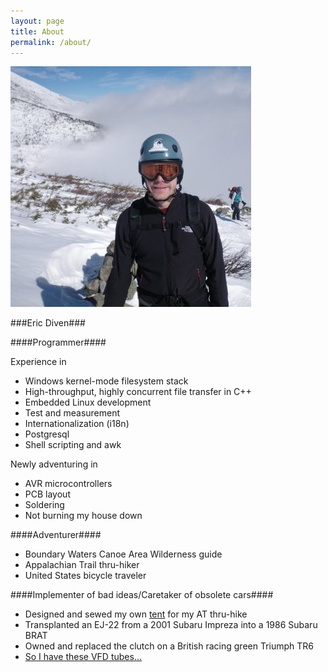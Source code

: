 ```yaml
---
layout: page
title: About
permalink: /about/
---
```


![Eric on Mount Washington](/images/eric.jpg)

###Eric Diven###

####Programmer####

Experience in

* Windows kernel-mode filesystem stack
* High-throughput, highly concurrent file transfer in C++
* Embedded Linux development
* Test and measurement
* Internationalization (i18n)
* Postgresql
* Shell scripting and awk

Newly adventuring in

* AVR microcontrollers
* PCB layout
* Soldering
* Not burning my house down

####Adventurer####

* Boundary Waters Canoe Area Wilderness guide
* Appalachian Trail thru-hiker
* United States bicycle traveler

####Implementer of bad ideas/Caretaker of obsolete cars####

* Designed and sewed my own [tent](/images/tent.jpg) for my AT thru-hike
* Transplanted an EJ-22 from a 2001 Subaru Impreza into a 1986 Subaru BRAT
* Owned and replaced the clutch on a British racing green Triumph TR6
* [So I have these VFD tubes...](/projects/vfd-clock/2015/06/03/so-i-have-these-vfds.html)
